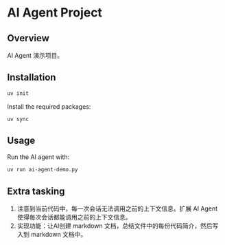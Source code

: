 # AI Agent Project

## Overview

AI Agent 演示项目。

## Installation

```bash
uv init
```

Install the required packages:

```bash
uv sync
```

## Usage

Run the AI agent with:

```bash
uv run ai-agent-demo.py
```

## Extra tasking

1. 注意到当前代码中，每一次会话无法调用之前的上下文信息。扩展 AI Agent 使得每次会话都能调用之前的上下文信息。
2. 实现功能：让AI创建 markdown 文档，总结文件中的每份代码简介，然后写入到 markdown 文档中。
